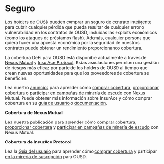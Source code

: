# Seguro

Los holders de OUSD pueden comprar un seguro de contrato inteligente para cubrir cualquier pérdida que pueda resultar de cualquier error o vulnerabilidad en los contratos de OUSD, incluidas las exploits económicos (como los ataques de préstamos flash). Además, cualquier persona que quiera hacer una apuesta económica por la seguridad de nuestros contratos puede obtener un rendimiento proporcionando cobertura.

La cobertura DeFi para OUSD está disponible actualmente a través de [Nexus Mutual](https://nexusmutual.io) y [InsurAce Protocol](https://www.insurace.io). Estas asociaciones permiten una gestión de riesgos más eficaz por parte de los holders de OUSD al tiempo que crean nuevas oportunidades para que los proveedores de cobertura se beneficien.

Lea nuestro [anuncios](https://medium.com/originprotocol/origin-partners-with-nexus-mutual-to-offer-defi-insurance-for-origin-dollar-ousd-6eb3432ee042) para aprender cómo [comprar cobertura](https://app.nexusmutual.io/cover/buy/get-quote?address=0xE75D77B1865Ae93c7eaa3040B038D7aA7BC02F70), [proporcionar cobertura](https://app.nexusmutual.io/staking) o [participar en campañas de minería de escudo](https://app.nexusmutual.io/rewards) con Nexus Mutual. Puede obtener más información sobre InsurAce y cómo comprar cobertura en su [guía de usuario](https://docs.insurace.io/landing-page/documentation-1/user-guide) o [documentación](https://docs.insurace.io/landing-page/).

**Cobertura de Nexus Mutual**

Lea nuestra [publicación](https://medium.com/originprotocol/origin-partners-with-nexus-mutual-to-offer-defi-insurance-for-origin-dollar-ousd-6eb3432ee042) para aprender cómo [comprar cobertura](https://app.nexusmutual.io/cover/buy/get-quote?address=0xE75D77B1865Ae93c7eaa3040B038D7aA7BC02F70), [ proporcionar cobertura](https://app.nexusmutual.io/staking) y [ participar en campañas de minería de escudo](https://app.nexusmutual.io/rewards) con Nexus Mutual.

**Cobertura de InsurAce Protocol**

Lea la [Guía del usuario](https://docs.insurace.io/landing-page/documentation-1/user-guide) para aprender cómo [comprar cobertura](https://docs.insurace.io/landing-page/documentation-1/user-guide/dashboard) y participar [en la minería de suscripción](https://docs.insurace.io/landing-page/documentation-1/user-guide/how-to-stake) para OUSD.
